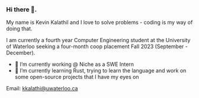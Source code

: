 ### Hi there 👋. 

My name is Kevin Kalathil and I love to solve problems - coding is my way of doing that. 

I am currently a fourth year Computer Engineering student at the University of Waterloo seeking a four-month coop placement Fall 2023 (September - December).

- 🔭 I’m currently working @ Niche as a SWE Intern
- 🌱 I’m currently learning Rust, trying to learn the language and work on some open-source projects that I have my eyes on


Email: kkalathi@uwaterloo.ca

<!--
**KevinKalathil/KevinKalathil** is a ✨ _special_ ✨ repository because its `README.md` (this file) appears on your GitHub profile.

Here are some ideas to get you started:

- 🔭 I’m currently working on adding user authentication/login for ChessFlashCards
- 🌱 I’m currently learning ...
- 👯 I’m looking to collaborate on ...
- 🤔 I’m looking for help with ...
- 💬 Ask me about ...
- 😄 Pronouns: ...
- ⚡ Fun fact: ...
-->
